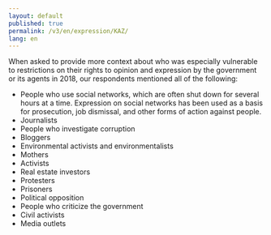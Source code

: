 ```yaml
---
layout: default
published: true
permalink: /v3/en/expression/KAZ/
lang: en
---
```


When asked to provide more context about who was especially vulnerable to restrictions on their rights to opinion and expression by the government or its agents in 2018, our respondents mentioned all of the following:
-	People who use social networks, which are often shut down for several hours at a time. Expression on social networks has been used as a basis for prosecution, job dismissal, and other forms of action against people.
-	Journalists
-	People who investigate corruption
-	Bloggers
-	Environmental activists and environmentalists
-	Mothers
-	Activists
-	Real estate investors
-	Protesters 
-	Prisoners
-	Political opposition
-	People who criticize the government
-	Civil activists
-	Media outlets

